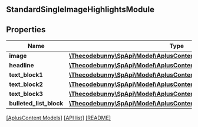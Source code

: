 ## StandardSingleImageHighlightsModule

## Properties

Name | Type | Description | Notes
------------ | ------------- | ------------- | -------------
**image** | [**\Thecodebunny\SpApi\Model\AplusContent\ImageComponent**](ImageComponent.md) |  | [optional]
**headline** | [**\Thecodebunny\SpApi\Model\AplusContent\TextComponent**](TextComponent.md) |  | [optional]
**text_block1** | [**\Thecodebunny\SpApi\Model\AplusContent\StandardTextBlock**](StandardTextBlock.md) |  | [optional]
**text_block2** | [**\Thecodebunny\SpApi\Model\AplusContent\StandardTextBlock**](StandardTextBlock.md) |  | [optional]
**text_block3** | [**\Thecodebunny\SpApi\Model\AplusContent\StandardTextBlock**](StandardTextBlock.md) |  | [optional]
**bulleted_list_block** | [**\Thecodebunny\SpApi\Model\AplusContent\StandardHeaderTextListBlock**](StandardHeaderTextListBlock.md) |  | [optional]

[[AplusContent Models]](../) [[API list]](../../Api) [[README]](../../../README.md)
